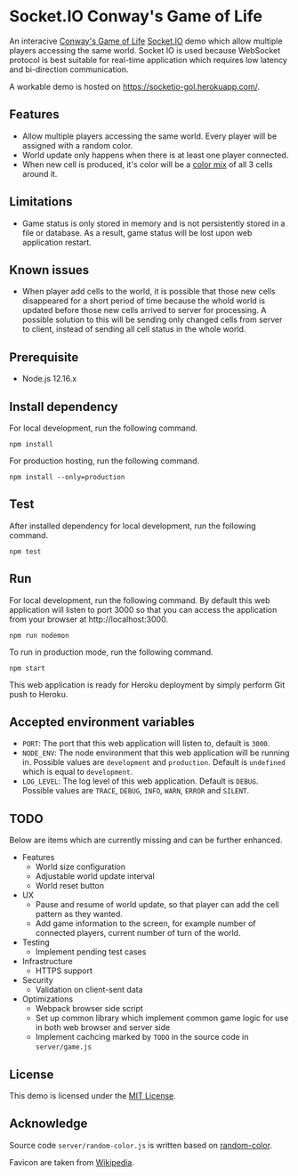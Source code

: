 # Socket.IO Conway's Game of Life
An interacive [Conway's Game of Life](https://en.wikipedia.org/wiki/Conway%27s_Game_of_Life)
[Socket.IO](https://socket.io/) demo which allow multiple players accessing the same world.
Socket IO is used because WebSocket protocol is best suitable for real-time application
which requires low latency and bi-direction communication.

A workable demo is hosted on https://socketio-gol.herokuapp.com/.


## Features
- Allow multiple players accessing the same world. Every player will be assigned with a random color.
- World update only happens when there is at least one player connected.
- When new cell is produced, it's color will be a [color mix](https://github.com/Qix-/color/blob/a6fce8808b1845bfd38a6ccc5b9a369e010ada82/index.js#L366)
	of all 3 cells around it.


## Limitations
- Game status is only stored in memory and is not persistently stored in a file or database.
	As a result, game status will be lost upon web application restart.


## Known issues
- When player add cells to the world, it is possible that those new cells disappeared
	for a short period of time because the whold world is updated before those new
	cells arrived to server for processing. A possible solution to this will be sending only
	changed cells from server to client, instead of sending all cell status in the whole
	world.


## Prerequisite
- Node.js 12.16.x


## Install dependency
For local development, run the following command.
```
npm install
```

For production hosting, run the following command.
```
npm install --only=production
```


## Test
After installed dependency for local development, run the following command.
```
npm test
```


## Run
For local development, run the following command. By default this web application will
listen to port 3000 so that you can access the application from your browser at http://localhost:3000.
```
npm run nodemon
```

To run in production mode, run the following command.
```
npm start
```

This web application is ready for Heroku deployment by simply perform Git push to Heroku.


## Accepted environment variables
- `PORT`: The port that this web application will listen to, default is `3000`.
- `NODE_ENV`: The node environment that this web application will be running in. Possible
	values are `development` and `production`. Default is `undefined` which is equal
	to `development`.
- `LOG_LEVEL`: The log level of this web application. Default is `DEBUG`. Possible
	values are `TRACE`, `DEBUG`, `INFO`, `WARN`, `ERROR` and `SILENT`.


## TODO
Below are items which are currently missing and can be further enhanced.
- Features
	- World size configuration
	- Adjustable world update interval
	- World reset button
- UX
	- Pause and resume of world update, so that player can add the cell pattern as they
		wanted.
	- Add game information to the screen, for example number of connected players,
		current number of turn of the world.
- Testing
	- Implement pending test cases
- Infrastructure
	- HTTPS support
- Security
	- Validation on client-sent data
- Optimizations
	- Webpack browser side script
	- Set up common library which implement common game logic for use in both web browser and server side
	- Implement cachcing marked by `TODO` in the source code in `server/game.js`


## License
This demo is licensed under the [MIT License](LICENSE).


## Acknowledge
Source code `server/random-color.js` is written based on [random-color](https://www.npmjs.com/package/random-color).

Favicon are taken from [Wikipedia](https://commons.wikimedia.org/wiki/File:Game_of_life_fpento.svg).
